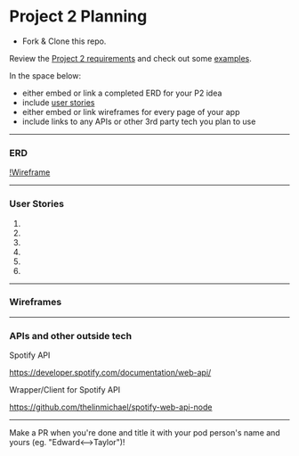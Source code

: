 # Project 2 Planning

* Fork & Clone this repo.

Review the [Project 2 requirements](https://tmdarneille.gitbook.io/seirfx/11-projects/project-2#project-feedback-evaluation) and check out some [examples](https://tmdarneille.gitbook.io/seirfx/11-projects/past-projects/project2).

In the space below:
* either embed or link a completed ERD for your P2 idea
* include [user stories](https://revelry.co/user-stories-that-dont-suck/)
* either embed or link wireframes for every page of your app
* include links to any APIs or other 3rd party tech you plan to use

----------------------------------------------------------
### ERD

[!Wireframe](Images/ERD.png)

----------------------------------------------------------
### User Stories

1.
2.
3.
4.
5.
6.

----------------------------------------------------------
### Wireframes

----------------------------------------------------------
### APIs and other outside tech

Spotify API

https://developer.spotify.com/documentation/web-api/

Wrapper/Client for Spotify API

https://github.com/thelinmichael/spotify-web-api-node

----------------------------------------------------------

Make a PR when you're done and title it with your pod person's name and yours (eg. "Edward<-->Taylor")!
